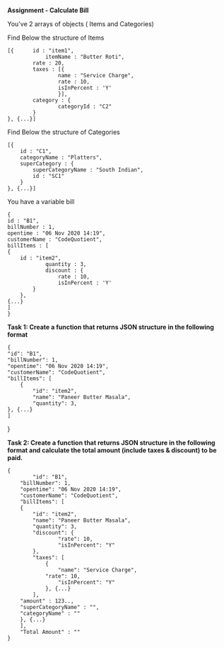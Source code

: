 **Assignment - Calculate Bill**

You've 2 arrays of objects ( Items and Categories)

Find Below the structure of Items

    [{  	id : "item1",
    	        itemName : "Butter Roti",
        	rate : 20,
        	taxes : [{
                	name : "Service Charge",
                	rate : 10,
                	isInPercent : 'Y'
            		}],
        	category : {
            		categoryId : "C2"
        	}
    }, {...}]


Find Below the structure of Categories

    [{
    	id : "C1",
    	categoryName : "Platters",
    	superCategory : {
	        superCategoryName : "South Indian",
	        id : "SC1"
    	}
    }, {...}]
    
    
You have a variable bill

    {
	id : "B1",
	billNumber : 1,
	opentime : "06 Nov 2020 14:19",
	customerName : "CodeQuotient",
	billItems : [
	{
		id : "item2",
            	quantity : 3,
            	discount : {
        	        rate : 10,
                	isInPercent : 'Y'
	        }
        },
	{...}
	]
    }
    

**Task 1: Create a function that returns JSON structure in the following format**

    {
  	"id": "B1",
  	"billNumber": 1,
  	"opentime": "06 Nov 2020 14:19",
  	"customerName": "CodeQuotient",
  	"billItems": [
    	{
      		"id": "item2",
      		"name": "Paneer Butter Masala",
      		"quantity": 3,
	}, {...}
  	]
   }

**Task 2: Create a function that returns JSON structure in the following format and calculate the total amount (include taxes & discount) to be paid.**
```
{
     	"id": "B1",
 	"billNumber": 1,
 	"opentime": "06 Nov 2020 14:19",
 	"customerName": "CodeQuotient",
 	"billItems": [
	{
   		"id": "item2",
   		"name": "Paneer Butter Masala",
   		"quantity": 3,
   		"discount": {
    			"rate": 10,
    			"isInPercent": "Y"
   		},
   		"taxes": [
    		{
     			"name": "Service Charge",
			"rate": 10,
     			"isInPercent": "Y"
    		}, {...}
   		],
   	"amount" : 123..,
   	"superCategoryName" : "",
   	"categoryName" : ""
  	}, {...}
 	],
 	"Total Amount" : ""
}
```

